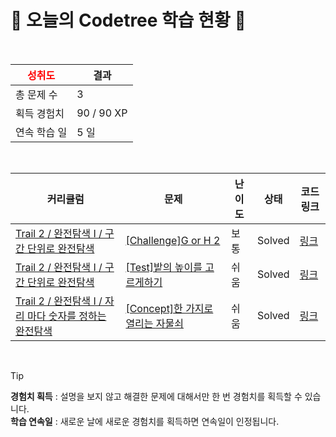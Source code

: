 # 🌲 오늘의 Codetree 학습 현황 🌲

<br />

| <span style="color:red;display:block;text-align:center;"> **성취도**</span> | 결과 |
|---|---|
| 총 문제 수 | 3 |
| 획득 경험치 | 90 / 90 XP |
| 연속 학습 일 | 5 일 |

<br />

|커리큘럼|문제|난이도|상태|코드 링크|
|---|---|---|---|---|
|[Trail 2 / 완전탐색 I / 구간 단위로 완전탐색](https://www.codetree.ai/trail-info/novice-mid/)|[[Challenge]G or H 2](https://www.codetree.ai/trails/complete/curated-cards/challenge-G-or-H-2/)|보통|Solved|[링크](https://github.com/HolicKW/codetree-TILs/blob/main/250120/G%20or%20H%202/G-or-H-2.cpp)|
|[Trail 2 / 완전탐색 I / 구간 단위로 완전탐색](https://www.codetree.ai/trail-info/novice-mid/)|[[Test]밭의 높이를 고르게하기](https://www.codetree.ai/trails/complete/curated-cards/test-equalizing-the-height-of-the-field/)|쉬움|Solved|[링크](https://github.com/HolicKW/codetree-TILs/blob/main/250120/%EB%B0%AD%EC%9D%98%20%EB%86%92%EC%9D%B4%EB%A5%BC%20%EA%B3%A0%EB%A5%B4%EA%B2%8C%ED%95%98%EA%B8%B0/equalizing-the-height-of-the-field.cpp)|
|[Trail 2 / 완전탐색 I / 자리 마다 숫자를 정하는 완전탐색](https://www.codetree.ai/trail-info/novice-mid/)|[[Concept]한 가지로 열리는 자물쇠](https://www.codetree.ai/trails/complete/curated-cards/intro-one-way-lock/)|쉬움|Solved|[링크](https://github.com/HolicKW/codetree-TILs/blob/main/250120/%ED%95%9C%20%EA%B0%80%EC%A7%80%EB%A1%9C%20%EC%97%B4%EB%A6%AC%EB%8A%94%20%EC%9E%90%EB%AC%BC%EC%87%A0/one-way-lock.cpp)|


<br />

> [!TIP]
> **경험치 획득** : 설명을 보지 않고 해결한 문제에 대해서만 한 번 경험치를 획득할 수 있습니다.  
> **학습 연속일** : 새로운 날에 새로운 경험치를 획득하면 연속일이 인정됩니다.

